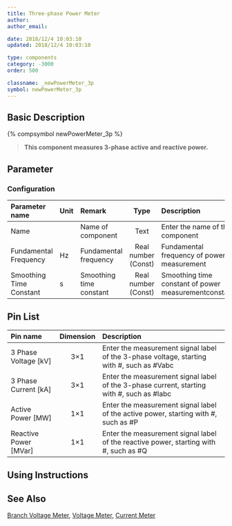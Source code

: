 ```yaml
---
title: Three-phase Power Meter
author:
author_email:

date: 2018/12/4 10:03:10
updated: 2018/12/4 10:03:10

type: components
category: -3000
order: 500

classname: _newPowerMeter_3p
symbol: newPowerMeter_3p
---
```


## Basic Description

{% compsymbol newPowerMeter_3p %}

> **This component measures 3-phase active and reactive power.**

## Parameter

### Configuration

| Parameter name          | Unit | Remark                  |        Type         | Description                                          |
| :---------------------- | :--- | :---------------------- | :-----------------: | :--------------------------------------------------- |
| Name                    |      | Name of component       |        Text         | Enter the name of this component                     |
| Fundamental Frequency   | Hz   | Fundamental frequency   | Real number (Const) | Fundamental frequency of power measurement           |
| Smoothing Time Constant | s    | Smoothing time constant | Real number (Const) | Smoothing time constant of power measurementconstant |

## Pin List

| Pin name                | Dimension | Description                                                                               |
| :---------------------- | :-------: | :---------------------------------------------------------------------------------------- |
| 3 Phase Voltage \[kV\]  |    3×1    | Enter the measurement signal label of the 3-phase voltage, starting with #, such as #Vabc |
| 3 Phase Current \[kA\]  |    3×1    | Enter the measurement signal label of the 3-phase current, starting with #, such as #Iabc |
| Active Power \[MW\]     |    1×1    | Enter the measurement signal label of the active power, starting with #, such as #P       |
| Reactive Power \[MVar\] |    1×1    | Enter the measurement signal label of the reactive power, starting with #, such as #Q     |

## Using Instructions

## See Also

[Branch Voltage Meter](comp_NewBranchVoltageMeter.html), [Voltage Meter](comp_NewVoltageMeter.html), [Current Meter](comp_NewCurrentMeter.html)
